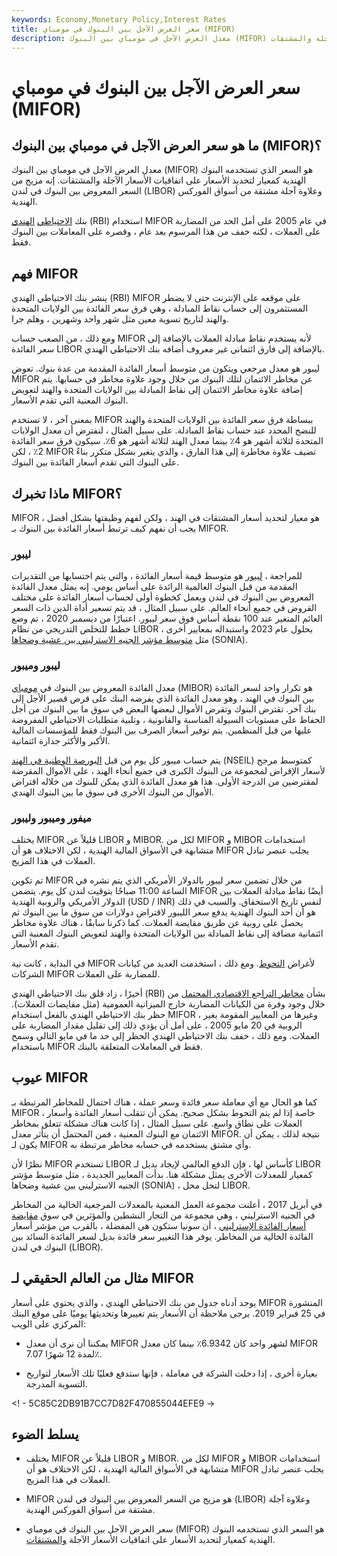 ```yaml
---
keywords: Economy,Monetary Policy,Interest Rates
title: سعر العرض الآجل بين البنوك في مومباي (MIFOR)
description: معدل العرض الآجل في مومباي بين البنوك (MIFOR) هو معدل تستخدمه البنوك الهندية لتحديد الأسعار على اتفاقيات الأسعار الآجلة والمشتقات.
---
```


# سعر العرض الآجل بين البنوك في مومباي (MIFOR)
## ما هو سعر العرض الآجل في مومباي بين البنوك (MIFOR)؟

معدل العرض الآجل في مومباي بين البنوك (MIFOR) هو السعر الذي تستخدمه البنوك الهندية كمعيار لتحديد الأسعار على اتفاقيات الأسعار الآجلة والمشتقات. إنه مزيج من السعر المعروض بين البنوك في لندن (LIBOR) وعلاوة آجلة مشتقة من أسواق الفوركس الهندية.

بنك [الاحتياطي](/rbi) [الهندي](/rbi) (RBI) استخدام MIFOR في عام 2005 على أمل الحد من المضاربة على العملات ، لكنه خفف من هذا المرسوم بعد عام ، وقصره على المعاملات بين البنوك فقط.

## فهم MIFOR

ينشر بنك الاحتياطي الهندي (RBI) MIFOR على موقعه على الإنترنت حتى لا يضطر المستثمرون إلى حساب نقاط المبادلة ، وهي فرق سعر الفائدة بين الولايات المتحدة والهند لتاريخ تسوية معين مثل شهر واحد وشهرين ، وهلم جرا.

ومع ذلك ، من الصعب حساب MIFOR لأنه يستخدم نقاط مبادلة العملات بالإضافة إلى سعر الفائدة LIBOR بالإضافة إلى فارق ائتماني غير معروف أضافه بنك الاحتياطي الهندي.

ليبور هو معدل مرجعي ويتكون من متوسط أسعار الفائدة المقدمة من عدة بنوك. تعوض MIFOR عن مخاطر الائتمان لتلك البنوك من خلال وجود علاوة مخاطر في حسابها. يتم إضافة علاوة مخاطر الائتمان إلى نقاط المبادلة بين الولايات المتحدة والهند لتعويض البنوك المعنية التي تقدم الأسعار.

بمعنى آخر ، لا تستخدم MIFOR ببساطة فرق سعر الفائدة بين الولايات المتحدة والهند للنضج المحدد عند حساب نقاط المبادلة. على سبيل المثال ، لنفترض أن معدل الولايات المتحدة لثلاثة أشهر هو 4٪ بينما معدل الهند لثلاثة أشهر هو 6٪. سيكون فرق سعر الفائدة 2٪ ، لكن MIFOR تضيف علاوة مخاطرة إلى هذا الفارق ، والذي يتغير بشكل متكرر بناءً على البنوك التي تقدم أسعار الفائدة بين البنوك.

## ماذا تخبرك MIFOR؟

MIFOR هو معيار لتحديد أسعار المشتقات في الهند ، ولكن لفهم وظيفتها بشكل أفضل ، يجب أن نفهم كيف ترتبط أسعار الفائدة بين البنوك بـ MIFOR.

### ليبور

للمراجعة ، [ليبور](/libor) هو متوسط قيمة أسعار الفائدة ، والتي يتم احتسابها من التقديرات المقدمة من قبل البنوك العالمية الرائدة على أساس يومي. إنه يمثل معدل الفائدة المعروض بين البنوك في لندن ويعمل كخطوة أولى لحساب أسعار الفائدة على مختلف القروض في جميع أنحاء العالم. على سبيل المثال ، قد يتم تسعير أداة الدين ذات السعر العائم المتغير عند 100 نقطة أساس فوق سعر ليبور. اعتبارًا من ديسمبر 2020 ، تم وضع خطط للتخلص التدريجي من نظام LIBOR بحلول عام 2023 واستبداله بمعايير أخرى ، مثل [متوسط مؤشر الجنيه الاسترليني بين عشية وضحاها](/sonia) (SONIA).

### ليبور وميبور

معدل الفائدة المعروض بين البنوك في [مومباي](/mibor) (MIBOR) هو تكرار واحد لسعر الفائدة بين البنوك في الهند ، وهو معدل الفائدة الذي يفرضه البنك على قرض قصير الأجل إلى بنك آخر. تقترض البنوك وتقرض الأموال لبعضها البعض في سوق ما بين البنوك من أجل الحفاظ على مستويات السيولة المناسبة والقانونية ، وتلبية متطلبات الاحتياطي المفروضة عليها من قبل المنظمين. يتم توفير أسعار الصرف بين البنوك فقط للمؤسسات المالية الأكبر والأكثر جدارة ائتمانية.

يتم حساب ميبور كل يوم من قبل [البورصة الوطنية في الهند](/national_stock_exchange) (NSEIL) كمتوسط مرجح لأسعار الإقراض لمجموعة من البنوك الكبرى في جميع أنحاء الهند ، على الأموال المقرضة لمقترضين من الدرجة الأولى. هذا هو معدل الفائدة الذي يمكن للبنوك من خلاله اقتراض الأموال من البنوك الأخرى في سوق ما بين البنوك الهندي.

### ميفور وميبور وليبور

يختلف MIFOR قليلاً عن LIBOR و MIBOR. لكل من MIFOR و MIBOR استخدامات متشابهة في الأسواق المالية الهندية ، لكن الاختلاف هو أن MIFOR يجلب عنصر تبادل العملات في هذا المزيج.

تم تكوين MIFOR من خلال تضمين سعر ليبور بالدولار الأمريكي الذي يتم نشره في الساعة 11:00 صباحًا بتوقيت لندن كل يوم. يتضمن MIFOR أيضًا نقاط مبادلة العملات بين الدولار الأمريكي والروبية الهندية (USD / INR) لنفس تاريخ الاستحقاق. والسبب في ذلك هو أن أحد البنوك الهندية يدفع سعر الليبور لاقتراض دولارات من سوق ما بين البنوك ثم يحصل على روبية عن طريق مقايضة العملات. كما ذكرنا سابقًا ، هناك علاوة مخاطر ائتمانية مضافة إلى نقاط المبادلة بين الولايات المتحدة والهند لتعويض البنوك المعنية التي تقدم الأسعار.

في البداية ، كانت نية MIFOR لأغراض [التحوط](/hedge). ومع ذلك ، استخدمت العديد من كيانات الشركات MIFOR للمضاربة على العملات.

أخيرًا ، زاد قلق بنك الاحتياطي الهندي (RBI) بشأن [مخاطر التراجع الاقتصادي المحتمل](/downsiderisk) من خلال وجود وفرة من الكيانات المضاربة خارج الميزانية العمومية (مثل مقايضات العملات). حظر بنك الاحتياطي الهندي بالفعل استخدام MIFOR ، وغيرها من المعايير المقومة بغير الروبية في 20 مايو 2005 ، على أمل أن يؤدي ذلك إلى تقليل مقدار المضاربة على العملات. ومع ذلك ، خفف بنك الاحتياطي الهندي الحظر إلى حد ما في مايو التالي وسمح باستخدام MIFOR فقط في المعاملات المتعلقة بالبنك.

## عيوب MIFOR

كما هو الحال مع أي معاملة سعر فائدة وسعر عملة ، هناك احتمال للمخاطر المرتبطة بـ MIFOR ، خاصة إذا لم يتم التحوط بشكل صحيح. يمكن أن تتقلب أسعار الفائدة وأسعار العملات على نطاق واسع. على سبيل المثال ، إذا كانت هناك مشكلة تتعلق بمخاطر الائتمان مع البنوك المعنية ، فمن المحتمل أن يتأثر معدل MIFOR. نتيجة لذلك ، يمكن أن يكون لـ MIFOR وأي مشتق يستخدمه في حسابه مخاطر مرتبطة به.

نظرًا لأن MIFOR تستخدم LIBOR كأساس لها ، فإن الدفع العالمي لإيجاد بديل لـ LIBOR كمعيار للمعدلات الأخرى يمثل مشكلة هنا. بدأت المعايير الجديدة ، مثل متوسط مؤشر الجنيه الاسترليني بين عشية وضحاها (SONIA) ، لتحل محل LIBOR.

في أبريل 2017 ، أعلنت مجموعة العمل المعنية بالمعدلات المرجعية الخالية من المخاطر في الجنيه الاسترليني ، وهي مجموعة من التجار النشطين والمؤثرين في سوق [مقايضة أسعار الفائدة الإسترليني](/interestrateswap) ، أن سونيا ستكون هي المفضلة ، بالقرب من مؤشر أسعار الفائدة الخالية من المخاطر. يوفر هذا التغيير سعر فائدة بديل لسعر الفائدة السائد بين البنوك في لندن (LIBOR).

## مثال من العالم الحقيقي لـ MIFOR

يوجد أدناه جدول من بنك الاحتياطي الهندي ، والذي يحتوي على أسعار MIFOR المنشورة في 25 فبراير 2019. يرجى ملاحظة أن الأسعار يتم تغييرها وتحديثها يوميًا على موقع البنك المركزي على الويب:

- يمكننا أن نرى أن معدل MIFOR لشهر واحد كان 6.9342٪ بينما كان معدل MIFOR لمدة 12 شهرًا 7.07٪.

- بعبارة أخرى ، إذا دخلت الشركة في معاملة ، فإنها ستدفع فعليًا تلك الأسعار لتواريخ التسوية المدرجة.

<! - 5C85C2DB91B7CC7D82F470855044EFE9 ->

## يسلط الضوء

- يختلف MIFOR قليلاً عن LIBOR و MIBOR. لكل من MIFOR و MIBOR استخدامات متشابهة في الأسواق المالية الهندية ، لكن الاختلاف هو أن MIFOR يجلب عنصر تبادل العملات في هذا المزيج.

- MIFOR هو مزيج من السعر المعروض بين البنوك في لندن (LIBOR) وعلاوة آجلة مشتقة من أسواق الفوركس الهندية.

- سعر العرض الآجل بين البنوك في مومباي (MIFOR) هو السعر الذي تستخدمه البنوك الهندية كمعيار لتحديد الأسعار على اتفاقيات الأسعار الآجلة [والمشتقات](/derivative).

